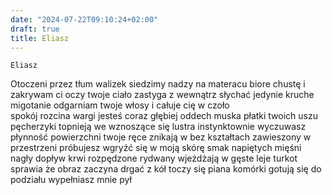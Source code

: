 ```yaml
---
date: "2024-07-22T09:10:24+02:00"
draft: true
title: Eliasz
---
```


    Eliasz  

Otoczeni przez tłum walizek siedzimy nadzy na materacu biore chustę i
zakrywam ci oczy twoje ciało zastyga z wewnątrz słychać jedynie kruche
migotanie odgarniam twoje włosy i całuje cię w czoło  
spokój rozcina wargi jesteś coraz głębiej oddech muska płatki twoich
uszu  
pęcherzyki topnieją we wznoszące się lustra instynktownie wyczuwasz
płynność powierzchni twoje ręce znikają w bez kształtach zawieszony w
przestrzeni próbujesz wgryźć się w moją skórę smak napiętych mięśni  
nagły dopływ krwi rozpędzone rydwany wjeżdżają w gęste leje turkot
sprawia że obraz zaczyna drgać z kół toczy się piana komórki gotują się
do podziału wypełniasz mnie pył
